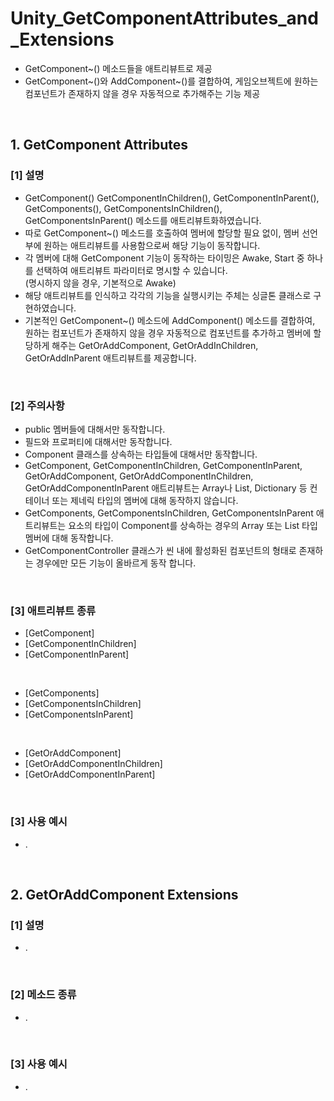 # Unity_GetComponentAttributes_and_Extensions
 - GetComponent~() 메소드들을 애트리뷰트로 제공
 - GetComponent~()와 AddComponent~()를 결합하여, 게임오브젝트에 원하는 컴포넌트가 존재하지 않을 경우 자동적으로 추가해주는 기능 제공
 
<br>

## 1. GetComponent Attributes
 ### [1] 설명
  - GetComponent() GetComponentInChildren(), GetComponentInParent(), GetComponents(), GetComponentsInChildren(), GetComponentsInParent() 메소드를 애트리뷰트화하였습니다.
  - 따로 GetComponent~() 메소드를 호출하여 멤버에 할당할 필요 없이, 멤버 선언부에 원하는 애트리뷰트를 사용함으로써 해당 기능이 동작합니다.
  - 각 멤버에 대해 GetComponent 기능이 동작하는 타이밍은 Awake, Start 중 하나를 선택하여 애트리뷰트 파라미터로 명시할 수 있습니다.
    <br>(명시하지 않을 경우, 기본적으로 Awake)
  - 해당 애트리뷰트를 인식하고 각각의 기능을 실행시키는 주체는 싱글톤 클래스로 구현하였습니다.
  - 기본적인 GetComponent~() 메소드에 AddComponent() 메소드를 결합하여, 원하는 컴포넌트가 존재하지 않을 경우 자동적으로 컴포넌트를 추가하고 멤버에 할당하게 해주는 GetOrAddComponent, GetOrAddInChildren, GetOrAddInParent 애트리뷰트를 제공합니다.
  
  <br>
  
 ### [2] 주의사항
  - public 멤버들에 대해서만 동작합니다.
  - 필드와 프로퍼티에 대해서만 동작합니다.
  - Component 클래스를 상속하는 타입들에 대해서만 동작합니다.
  - GetComponent, GetComponentInChildren, GetComponentInParent, GetOrAddComponent, GetOrAddComponentInChildren, GetOrAddComponentInParent 애트리뷰트는 Array나 List, Dictionary 등 컨테이너 또는 제네릭 타입의 멤버에 대해 동작하지 않습니다.
  - GetComponents, GetComponentsInChildren, GetComponentsInParent 애트리뷰트는 요소의 타입이 Component를 상속하는 경우의 Array 또는 List 타입 멤버에 대해 동작합니다.
  - GetComponentController 클래스가 씬 내에 활성화된 컴포넌트의 형태로 존재하는 경우에만 모든 기능이 올바르게 동작 합니다.
  
  <br>
  
 ### [3] 애트리뷰트 종류
  - [GetComponent]
  - [GetComponentInChildren]
  - [GetComponentInParent]
  
  <br>
  
  - [GetComponents]
  - [GetComponentsInChildren]
  - [GetComponentsInParent]
  
  <br>
  
  - [GetOrAddComponent]
  - [GetOrAddComponentInChildren]
  - [GetOrAddComponentInParent]
  
  <br>
  
 ### [3] 사용 예시
  - .
  
<br>

## 2. GetOrAddComponent Extensions
 ### [1] 설명
  - .
  
  <br>
 
 ### [2] 메소드 종류
  - .
  
  <br>
  
 ### [3] 사용 예시
  - .
  
  <br>
